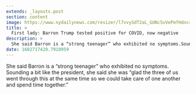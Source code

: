 ```yaml
--- 
extends: _layouts.post 
section: content 
image: https://www.nydailynews.com/resizer/l7vvySdT2aL_GUNc5vVePmfHdnc=/1200x0/right/top/cloudfront-us-east-1.images.arcpublishing.com/tronc/PIRGMS7PK453RUKP4LP5IIJATI.aspx 
title: > 
  First lady: Barron Trump tested positive for COVID, now negative 
description: > 
  She said Barron is a “strong teenager” who exhibited no symptoms.Sounding a bit like the president, she said she was “glad the three of us went through this at the same time so we could take care of one another and spend time together.” 
date: 1602717420.7918959 
--- 
```

She said Barron is a “strong teenager” who exhibited no symptoms. Sounding a bit like the president, she said she was “glad the three of us went through this at the same time so we could take care of one another and spend time together.”